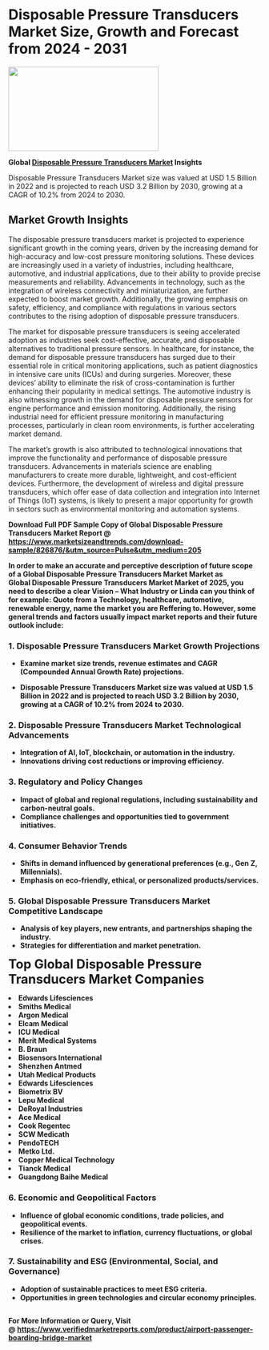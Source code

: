 <H1>Disposable Pressure Transducers Market Size, Growth and Forecast from 2024 - 2031</H1><img class="aligncenter size-medium wp-image-584254" src="https://thirdeyenews.in/wp-content/uploads/2024/09/Global-Market-Research-300x168.jpeg" alt="" width="300" height="168" /><p><strong>Global&nbsp;<a href="https://www.marketsizeandtrends.com/download-sample/826876/&amp;utm_source=Pulse&amp;utm_medium=205">Disposable Pressure Transducers Market</a> Insights</strong></p><p>Disposable Pressure Transducers Market size was valued at USD 1.5 Billion in 2022 and is projected to reach USD 3.2 Billion by 2030, growing at a CAGR of 10.2% from 2024 to 2030.</p><p><h2>Market Growth Insights</h2> <p>The disposable pressure transducers market is projected to experience significant growth in the coming years, driven by the increasing demand for high-accuracy and low-cost pressure monitoring solutions. These devices are increasingly used in a variety of industries, including healthcare, automotive, and industrial applications, due to their ability to provide precise measurements and reliability. Advancements in technology, such as the integration of wireless connectivity and miniaturization, are further expected to boost market growth. Additionally, the growing emphasis on safety, efficiency, and compliance with regulations in various sectors contributes to the rising adoption of disposable pressure transducers.</p> <p><strong></strong></p> <p>The market for disposable pressure transducers is seeing accelerated adoption as industries seek cost-effective, accurate, and disposable alternatives to traditional pressure sensors. In healthcare, for instance, the demand for disposable pressure transducers has surged due to their essential role in critical monitoring applications, such as patient diagnostics in intensive care units (ICUs) and during surgeries. Moreover, these devices’ ability to eliminate the risk of cross-contamination is further enhancing their popularity in medical settings. The automotive industry is also witnessing growth in the demand for disposable pressure sensors for engine performance and emission monitoring. Additionally, the rising industrial need for efficient pressure monitoring in manufacturing processes, particularly in clean room environments, is further accelerating market demand.</p> <p>The market’s growth is also attributed to technological innovations that improve the functionality and performance of disposable pressure transducers. Advancements in materials science are enabling manufacturers to create more durable, lightweight, and cost-efficient devices. Furthermore, the development of wireless and digital pressure transducers, which offer ease of data collection and integration into Internet of Things (IoT) systems, is likely to present a major opportunity for growth in sectors such as environmental monitoring and automation systems.</p> <p><strong></p><p><span class=""><strong>Download Full PDF Sample Copy of Global Disposable Pressure Transducers Market Report</strong> @ <a href="https://www.marketsizeandtrends.com/download-sample/826876/&amp;utm_source=Pulse&amp;utm_medium=205" target="_blank">https://www.marketsizeandtrends.com/download-sample/826876/&amp;utm_source=Pulse&amp;utm_medium=205</a></span></p><p>In order to make an accurate and perceptive description of future scope of a Global&nbsp;Disposable Pressure Transducers Market Market as Global&nbsp;Disposable Pressure Transducers Market Market of 2025, you need to describe a clear Vision &ndash; What Industry or Linda can you think of for example: Quote from a Technology, healthcare, automotive, renewable energy, name the market you are Reffering to. However, some general trends and factors usually impact market reports and their future outlook include:</p><h3>1.&nbsp;<strong>Disposable Pressure Transducers Market Growth Projections</strong></h3><ul><li>Examine market size trends, revenue estimates and CAGR (Compounded Annual Growth Rate) projections.</li><li><p>Disposable Pressure Transducers Market size was valued at USD 1.5 Billion in 2022 and is projected to reach USD 3.2 Billion by 2030, growing at a CAGR of 10.2% from 2024 to 2030.</p></li></ul><h3>2.&nbsp;<strong>Disposable Pressure Transducers Market Technological Advancements</strong></h3><ul><li>Integration of AI, IoT, blockchain, or automation in the industry.</li><li>Innovations driving cost reductions or improving efficiency.</li></ul><h3>3.&nbsp;<strong>Regulatory and Policy Changes</strong></h3><ul><li>Impact of global and regional regulations, including sustainability and carbon-neutral goals.</li><li>Compliance challenges and opportunities tied to government initiatives.</li></ul><h3>4.&nbsp;<strong>Consumer Behavior Trends</strong></h3><ul><li>Shifts in demand influenced by generational preferences (e.g., Gen Z, Millennials).</li><li>Emphasis on eco-friendly, ethical, or personalized products/services.</li></ul><h3>5.&nbsp;<strong>Global Disposable Pressure Transducers Market Competitive Landscape</strong></h3><ul><li>Analysis of key players, new entrants, and partnerships shaping the industry.</li><li>Strategies for differentiation and market penetration.</li></ul><p data-pm-slice="1 1 []"><span style="color: inherit; font-family: inherit; font-size: 25px;">Top Global Disposable Pressure Transducers Market Companies</span></p><div class="" data-test-id=""><p><li>Edwards Lifesciences</li><li> Smiths Medical</li><li> Argon Medical</li><li> Elcam Medical</li><li> ICU Medical</li><li> Merit Medical Systems</li><li> B. Braun</li><li> Biosensors International</li><li> Shenzhen Antmed</li><li> Utah Medical Products</li><li> Edwards Lifesciences</li><li> Biometrix BV</li><li> Lepu Medical</li><li> DeRoyal Industries</li><li> Ace Medical</li><li> Cook Regentec</li><li> SCW Medicath</li><li> PendoTECH</li><li> Metko Ltd.</li><li> Copper Medical Technology</li><li> Tianck Medical</li><li> Guangdong Baihe Medical</li></p></div><h3>6.&nbsp;<strong>Economic and Geopolitical Factors</strong></h3><ul><li>Influence of global economic conditions, trade policies, and geopolitical events.</li><li>Resilience of the market to inflation, currency fluctuations, or global crises.</li></ul><h3>7.&nbsp;<strong>Sustainability and ESG (Environmental, Social, and Governance)</strong></h3><ul><li>Adoption of sustainable practices to meet ESG criteria.</li><li>Opportunities in green technologies and circular economy principles.</li></ul><h2><strong style="font-size: 14px;">For More Information or Query, Visit @&nbsp;</strong><a style="background-color: #ffffff; font-size: 14px;" href="https://www.marketsizeandtrends.com/report/disposable-pressure-transducers-market/" target="_blank">https://www.verifiedmarketreports.com/product/airport-passenger-boarding-bridge-market</a></h2>
